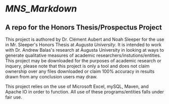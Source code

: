 # *MNS_Markdown*
## A repo for the Honors Thesis/Prospectus Project


This project is authored by Dr. Clément Aubert and Noah Sleeper for the use in Mr. Sleeper's Honors Thesis at *Augusta University*. It is intended to work with Dr. Andrew Balas's research at Augusta University in looking at ways to generate qualitative measures of academic researchers/instutions/entities.
This project may be downloaded for the purposes of academic research or inquery, please note that this project is only a tool and does not claim ownership over any files downloaded or claim 100% accuracy in results drawn from any conclusion users may draw.

This project relies on the use of Microsoft Excel, mySQL, Maven, and Apache IO in order to function. All use of these programs/entities falls under fair use.
